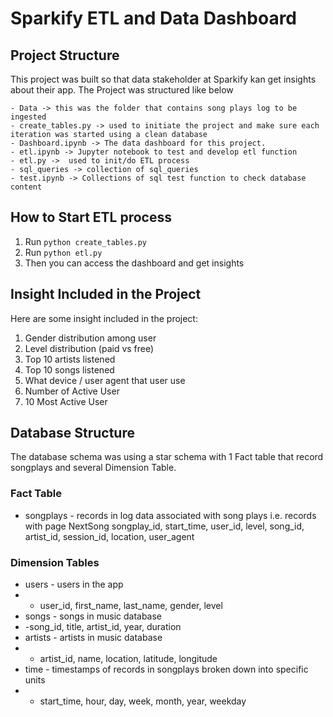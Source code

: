 # Sparkify ETL and Data Dashboard

## Project Structure

This project was built so that data stakeholder at Sparkify kan get insights about their app.
The Project was structured like below

```
- Data -> this was the folder that contains song plays log to be ingested
- create_tables.py -> used to initiate the project and make sure each iteration was started using a clean database
- Dashboard.ipynb -> The data dashboard for this project.
- etl.ipynb -> Jupyter notebook to test and develop etl function
- etl.py ->  used to init/do ETL process
- sql_queries -> collection of sql_queries
- test.ipynb -> Collections of sql test function to check database content
```

## How to Start ETL process

1. Run `python create_tables.py`
2. Run `python etl.py`
3. Then you can access the dashboard and get insights

## Insight Included in the Project
Here are some insight included in the project:
1. Gender distribution among user
2. Level distribution (paid vs free)
3. Top 10 artists listened
4. Top 10 songs listened
5. What device / user agent that user use
6. Number of Active User
7. 10 Most Active User

## Database Structure
The database schema was using a star schema with 1 Fact table that record songplays and several Dimension Table.

### Fact Table
- songplays - records in log data associated with song plays i.e. records with page NextSong songplay_id, start_time, user_id, level, song_id, artist_id, session_id, location, user_agent
### Dimension Tables    
- users - users in the app
- - user_id, first_name, last_name, gender, level
- songs - songs in music database
- -song_id, title, artist_id, year, duration
- artists - artists in music database
- - artist_id, name, location, latitude, longitude
- time - timestamps of records in songplays broken down into specific units
- - start_time, hour, day, week, month, year, weekday